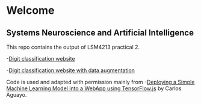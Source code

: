 # Welcome
## Systems Neuroscience and Artificial Intelligence
This repo contains the output of LSM4213 practical 2.

-[Digit classification website](https://ngyz96.github.io/LSM4213.github.io/digit_classification_website/tfjs.html)

-[Digit classification website with data augmentation](https://ngyz96.github.io/LSM4213.github.io/digit_classification_website_with_data_augmentation/tfjs.html)

Code is used and adapted with permission mainly from
-[Deploying a Simple Machine Learning Model into a WebApp using TensorFlow.js](https://towardsdatascience.com/deploying-a-simple-machine-learning-model-into-a-webapp-using-tensorflow-js-3609c297fb04) by Carlos Aguayo.
